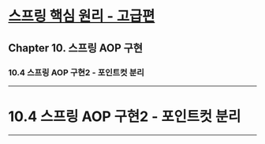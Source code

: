 # <a href = "../README.md" target="_blank">스프링 핵심 원리 - 고급편</a>
## Chapter 10. 스프링 AOP 구현
### 10.4 스프링 AOP 구현2 - 포인트컷 분리

---

# 10.4 스프링 AOP 구현2 - 포인트컷 분리

---
